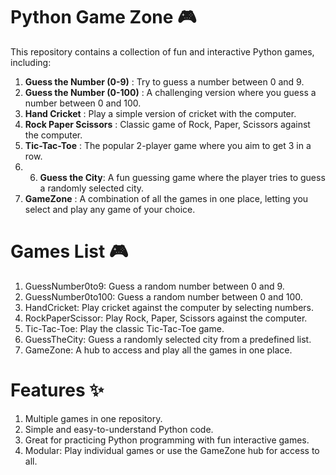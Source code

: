 # Python Game Zone 🎮

This repository contains a collection of fun and interactive Python games, including:

1. **Guess the Number (0-9)** : Try to guess a number between 0 and 9.
2. **Guess the Number (0-100)** : A challenging version where you guess a number between 0 and 100.
3. **Hand Cricket** : Play a simple version of cricket with the computer.
4. **Rock Paper Scissors** : Classic game of Rock, Paper, Scissors against the computer.
5. **Tic-Tac-Toe** : The popular 2-player game where you aim to get 3 in a row.
6. 6. **Guess the City**: A fun guessing game where the player tries to guess a randomly selected city.
7. **GameZone** : A combination of all the games in one place, letting you select and play any game of your choice.

# Games List 🎮
1. GuessNumber0to9: Guess a random number between 0 and 9.
2. GuessNumber0to100: Guess a random number between 0 and 100.
3. HandCricket: Play cricket against the computer by selecting numbers.
4. RockPaperScissor: Play Rock, Paper, Scissors against the computer.
5. Tic-Tac-Toe: Play the classic Tic-Tac-Toe game.
6. GuessTheCity: Guess a randomly selected city from a predefined list.
7. GameZone: A hub to access and play all the games in one place.

# Features ✨
1. Multiple games in one repository.
2. Simple and easy-to-understand Python code.
3. Great for practicing Python programming with fun interactive games.
4. Modular: Play individual games or use the GameZone hub for access to all.
